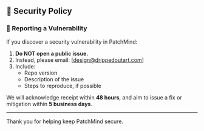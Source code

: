## 🔐 Security Policy

### 📢 Reporting a Vulnerability

If you discover a security vulnerability in PatchMind:

1. **Do NOT open a public issue.**
2. Instead, please email: [design@drippedoutart.com]  
3. Include:
   - Repo version
   - Description of the issue
   - Steps to reproduce, if possible

We will acknowledge receipt within **48 hours**, and aim to issue a fix or mitigation within **5 business days**.

---

Thank you for helping keep PatchMind secure.

